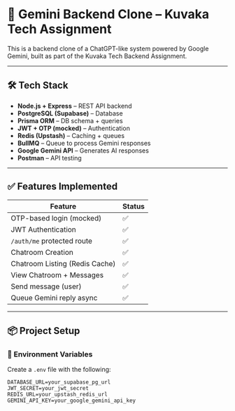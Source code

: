 # 🚀 Gemini Backend Clone – Kuvaka Tech Assignment

This is a backend clone of a ChatGPT-like system powered by Google Gemini, built as part of the Kuvaka Tech Backend Assignment.

---

## 🛠 Tech Stack

- **Node.js + Express** – REST API backend
- **PostgreSQL (Supabase)** – Database
- **Prisma ORM** – DB schema + queries
- **JWT + OTP (mocked)** – Authentication
- **Redis (Upstash)** – Caching + queues
- **BullMQ** – Queue to process Gemini responses
- **Google Gemini API** – Generates AI responses
- **Postman** – API testing

---

## ✅ Features Implemented

| Feature                        | Status |
|-------------------------------|--------|
| OTP-based login (mocked)      | ✅     |
| JWT Authentication            | ✅     |
| `/auth/me` protected route    | ✅     |
| Chatroom Creation             | ✅     |
| Chatroom Listing (Redis Cache)| ✅     |
| View Chatroom + Messages      | ✅     |
| Send message (user)           | ✅     |
| Queue Gemini reply async      | ✅     |

---

## 📦 Project Setup

### 🔧 Environment Variables

Create a `.env` file with the following:

```env
DATABASE_URL=your_supabase_pg_url
JWT_SECRET=your_jwt_secret
REDIS_URL=your_upstash_redis_url
GEMINI_API_KEY=your_google_gemini_api_key
